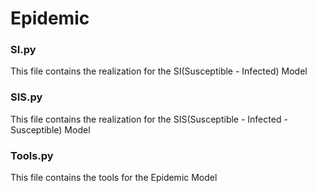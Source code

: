 # Epidemic

### SI.py 
This file contains the realization for the SI(Susceptible - Infected) Model

### SIS.py
This file contains the realization for the SIS(Susceptible - Infected - Susceptible) Model

### Tools.py
This file contains the tools for the Epidemic Model
